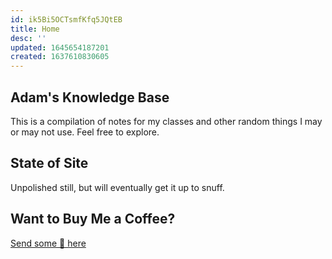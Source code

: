 ```yaml
---
id: ik5Bi5OCTsmfKfq5JQtEB
title: Home
desc: ''
updated: 1645654187201
created: 1637610830605
---
```

## Adam's Knowledge Base

This is a compilation of notes for my classes and other random things I may or may not use. Feel free to explore.

## State of Site
Unpolished still, but will eventually get it up to snuff.

## Want to Buy Me a Coffee?

[Send some 💸 here](https://account.venmo.com/u/Adam-Gluck-6)

